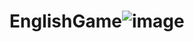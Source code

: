 # EnglishGame![image](https://user-images.githubusercontent.com/99796088/220863957-19a994cf-3d33-4b58-a606-dfb2b3f757f5.png)

